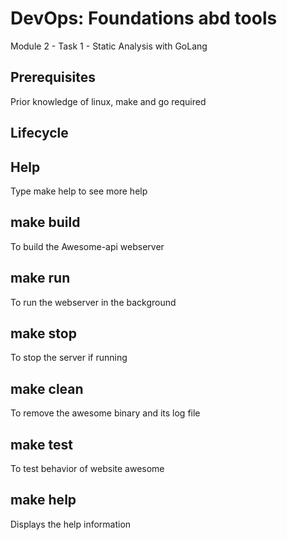 # DevOps: Foundations abd tools
Module 2 - Task 1 - Static Analysis with GoLang

## Prerequisites
Prior knowledge of linux, make and go required

## Lifecycle
## Help
Type make help to see more help

## make build
To build the Awesome-api webserver

## make run
To run the webserver in the background

## make stop
To stop the server if running

## make clean
To remove the awesome binary and its log file

## make test
To test behavior of website awesome

## make help
Displays the help information
